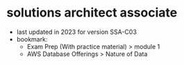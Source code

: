 # solutions architect associate

- last updated in 2023 for version SSA-C03
- bookmark:
  - Exam Prep (With practice material) > module 1
  - AWS Database Offerings > Nature of Data
